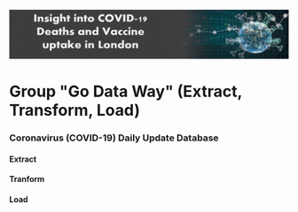 ![](header%20image.PNG)
# Group "Go Data Way" (Extract, Transform, Load)
### Coronavirus (COVID-19) Daily Update Database

#### Extract


#### Tranform


#### Load

